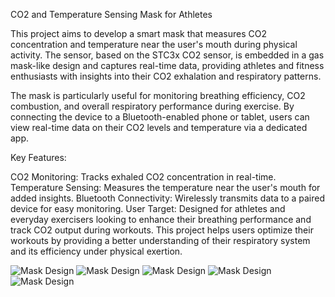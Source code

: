 CO2 and Temperature Sensing Mask for Athletes

This project aims to develop a smart mask that measures CO2 concentration and temperature near the user's mouth during physical activity. The sensor, based on the STC3x CO2 sensor, is embedded in a gas mask-like design and captures real-time data, providing athletes and fitness enthusiasts with insights into their CO2 exhalation and respiratory patterns.

The mask is particularly useful for monitoring breathing efficiency, CO2 combustion, and overall respiratory performance during exercise. By connecting the device to a Bluetooth-enabled phone or tablet, users can view real-time data on their CO2 levels and temperature via a dedicated app.

Key Features:

CO2 Monitoring: Tracks exhaled CO2 concentration in real-time.
Temperature Sensing: Measures the temperature near the user's mouth for added insights.
Bluetooth Connectivity: Wirelessly transmits data to a paired device for easy monitoring.
User Target: Designed for athletes and everyday exercisers looking to enhance their breathing performance and track CO2 output during workouts.
This project helps users optimize their workouts by providing a better understanding of their respiratory system and its efficiency under physical exertion.

![Mask Design](IMG_8279.jpeg)
![Mask Design](IMG_8280.jpeg)
![Mask Design](IMG_8281.jpeg)
![Mask Design](IMG_8282.jpeg)
![Mask Design](IMG_8283.jpeg)
